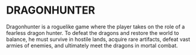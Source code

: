 # DRAGONHUNTER 

Dragonhunter is a roguelike game where the player takes on the role of a fearless dragon hunter. To defeat the dragons and restore the world to balance, he must survive in hostile lands, acquire rare artifacts, defeat vast armies of enemies, and ultimately meet the dragons in mortal combat.








